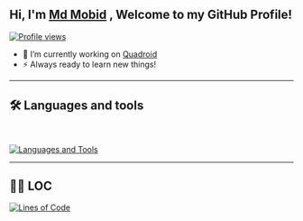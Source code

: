 ## Hi, I'm [Md Mobid](https://github.com/MdMobid) , Welcome to my GitHub Profile!

[![Profile views](https://komarev.com/ghpvc/?username=MdMobid&label=Profile%20views&style=for-the-badge)](https://github.com/MdMobid)
- 💫 I’m currently working on [Quadroid](https://github.com/Curious-Squad/Quadroid)
- ⚡ Always ready to learn new things!

---

## 🛠️ Languages and tools
</br>

[![Languages and Tools](https://skillicons.dev/icons?i=py,js,vscode,github,bash,git,html&perline=10)](https://github.com/MdMobid)

---

## 👨‍💻 LOC
[![Lines of Code](https://api.githubtrends.io/user/svg/MdMobid/langs?time_range=one_year&include_private=True&loc_metric=changed&theme=dark)](https://github.com/mdmobid)
